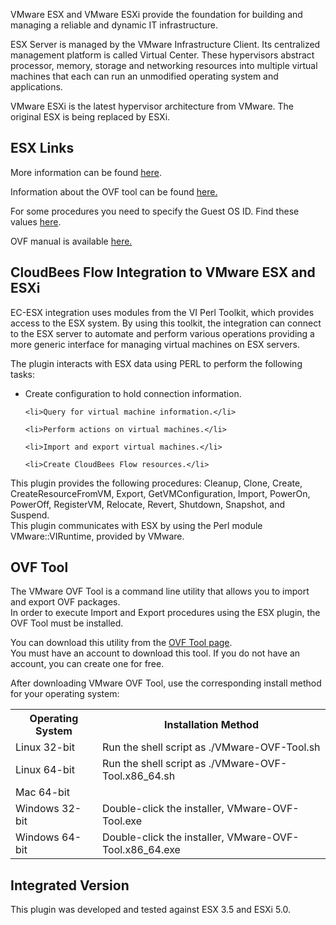 VMware ESX and VMware ESXi provide the foundation for
building and managing a reliable and dynamic IT
infrastructure.

ESX Server is managed by the VMware Infrastructure Client. Its
centralized management platform is called Virtual Center. These
hypervisors abstract processor, memory, storage and networking
resources into multiple virtual machines that each can run an
unmodified operating system and applications.


VMware ESXi is the latest hypervisor architecture from VMware.
The original ESX is being replaced by ESXi.

## ESX Links

<p>More information can be found <a href="http://www.vmware.com/products/vsphere/esxi-and-esx/index.html">
here</a>.</p>

<p>Information about the OVF tool can be found <a href="http://communities.vmware.com/community/vmtn/vsphere/automationtools/ovf">
here.</a></p>

<p>For some procedures you need to specify the Guest OS ID. Find these values <a href="http://www.vmware.com/support/developer/converter-sdk/conv50_apireference/vim.vm.GuestOsDescriptor.GuestOsIdentifier.html">
here</a>.</p>

<p>OVF manual is available <a href="http://www.vmware.com/support/developer/ovf/">here.</a></p>

<h2>CloudBees Flow Integration to VMware ESX and ESXi</h2>

<p>EC-ESX integration uses modules from the VI Perl Toolkit, which
provides access to the ESX system. By using this toolkit, the
integration can connect to the ESX server to automate and
perform various operations providing a more generic interface
for managing virtual machines on ESX servers.</p>

<p>The plugin interacts with ESX data using PERL to perform the
following tasks:</p>

<ul>
    <li>Create configuration to hold connection information.</li>

    <li>Query for virtual machine information.</li>

    <li>Perform actions on virtual machines.</li>

    <li>Import and export virtual machines.</li>

    <li>Create CloudBees Flow resources.</li>
</ul>

<p>This plugin provides the following procedures: Cleanup,
Clone, Create, CreateResourceFromVM, Export,
GetVMConfiguration, Import, PowerOn, PowerOff, RegisterVM,
Relocate, Revert, Shutdown, Snapshot, and Suspend.<br />
This plugin communicates with ESX by using the Perl module
VMware::VIRuntime, provided by VMware.</p>

## OVF Tool

<p>The VMware OVF Tool is a command line utility that allows you to
import and export OVF packages.<br />
In order to execute Import and Export procedures using the ESX
plugin, the OVF Tool must be installed.</p>

<p>You can download this utility from the <a href="http://communities.vmware.com/community/vmtn/vsphere/automationtools/ovf">
OVF Tool page</a>.<br />
You must have an account to download this tool. If you do not
have an account, you can create one for free.</p>

<p class="help">After downloading VMware OVF Tool, use the
corresponding install method for your operating system:</p>

<table border="0" class="help">
    <tr>
        <th>Operating System</th>
        <th>Installation Method</th>
    </tr>
    <tr>
        <td>Linux 32-bit</td>
        <td>Run the shell script as ./VMware-OVF-Tool.sh</td>
    </tr>
    <tr>
        <td>Linux 64-bit</td>
        <td>Run the shell script as
        ./VMware-OVF-Tool.x86_64.sh</td>
    </tr>
    <tr>
        <td>Mac 64-bit</td>
        <td></td>
    </tr>
    <tr>
        <td>Windows 32-bit</td>
        <td>Double-click the installer, VMware-OVF-Tool.exe</td>
    </tr>
    <tr>
        <td>Windows 64-bit</td>
        <td>Double-click the installer,
        VMware-OVF-Tool.x86_64.exe</td>
    </tr>
</table>

<h2>Integrated Version</h2>

<p>This plugin was developed and tested against ESX 3.5 and
ESXi 5.0.</p>
